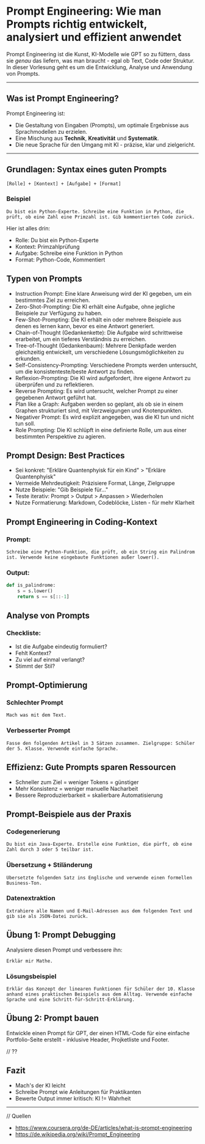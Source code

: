 # Prompt Engineering: Wie man Prompts richtig entwickelt, analysiert und effizient anwendet

Prompt Engineering ist die Kunst, KI-Modelle wie GPT so zu füttern, dass sie *genau* das liefern, was man braucht - egal ob Text, Code oder Struktur.
In dieser Vorlesung geht es um die Entwicklung, Analyse und Anwendung von Prompts. 

---

## Was ist Prompt Engineering?

Prompt Engineering ist:
- Die Gestaltung von Eingaben (Prompts), um optimale Ergebnisse aus Sprachmodellen zu erzielen.
- Eine Mischung aus **Technik**, **Kreativität** und **Systematik**.
- Die neue Sprache für den Umgang mit KI - präzise, klar und zielgericht.

---

## Grundlagen: Syntax eines guten Prompts

```text
[Rolle] + [Kontext] + [Aufgabe] + [Format]
```

### Beispiel 

```text
Du bist ein Python-Experte. Schreibe eine Funktion in Python, die prüft, ob eine Zahl eine Primzahl ist. Gib kommentierten Code zurück.
```

Hier ist alles drin:
- Rolle: Du bist ein Python-Experte
- Kontext: Primzahlprüfung
- Aufgabe: Schreibe eine Funktion in Python
- Format: Python-Code, Kommentiert

## Typen von Prompts 
- Instruction Prompt: Eine klare Anweisung wird der KI gegeben, um ein bestimmtes Ziel zu erreichen.
- Zero-Shot-Prompting: Die KI erhält eine Aufgabe, ohne jegliche Beispiele zur Verfügung zu haben.
- Few-Shot-Prompting: Die KI erhält ein oder mehrere Beispiele aus denen es lernen kann, bevor es eine Antwort generiert.
- Chain-of-Thought (Gedankenkette): Die Aufgabe wird schrittweise erarbeitet, um ein tieferes Verständnis zu erreichen.
- Tree-of-Thought (Gedankenbaum): Mehrere Denkpfade werden gleichzeitig entwickelt, um verschiedene Lösungsmöglichkeiten zu erkunden.
- Self-Consistency-Prompting: Verschiedene Prompts werden untersucht, um die konsistenteste/beste Antwort zu finden.
- Reflexion-Prompting: Die KI wird aufgefordert, ihre eigene Antwort zu überprüfen und zu reflektieren.
- Reverse Prompting: Es wird untersucht, welcher Prompt zu einer gegebenen Antwort geführt hat.
- Plan like a Graph: Aufgaben werden so geplant, als ob sie in einem Graphen strukturiert sind, mit Verzweigungen und Knotenpunkten.
- Negativer Prompt: Es wird explizit angegeben, was die KI tun und nicht tun soll.
- Role Prompting: Die KI schlüpft in eine definierte Rolle, um aus einer bestimmten Perspektive zu agieren.

## Prompt Design: Best Practices 
- Sei konkret: "Erkläre Quantenphyisk für ein Kind" > "Erkläre Quantenphyisk"
- Vermeide Mehrdeutigkeit: Präzisiere Format, Länge, Zielgruppe
- Nutze Beispiele: "Gib Beispiele für..."
- Teste iterativ: Prompt > Output > Anpassen > Wiederholen
- Nutze Formatierung: Markdown, Codeblöcke, Listen - für mehr Klarheit

## Prompt Engineering in Coding-Kontext

### Prompt:
```text
Schreibe eine Python-Funktion, die prüft, ob ein String ein Palindrom ist. Verwende keine eingebaute Funktionen außer lower().
```

### Output:
```python
def is_palindrome:
    s = s.lower()
    return s == s[::-1]
```

## Analyse von Prompts

### Checkliste:
- Ist die Aufgabe eindeutig formuliert?
- Fehlt Kontext?
- Zu viel auf einmal verlangt?
- Stimmt der Stil?

## Prompt-Optimierung

### Schlechter Prompt

```text
Mach was mit dem Text.
```

### Verbesserter Prompt

```text
Fasse den folgenden Artikel in 3 Sätzen zusammen. Zielgruppe: Schüler der 5. Klasse. Verwende einfache Sprache.
```

## Effizienz: Gute Prompts sparen Ressourcen
- Schneller zum Ziel = weniger Tokens = günstiger
- Mehr Konsistenz = weniger manuelle Nacharbeit
- Bessere Reproduzierbarkeit = skalierbare Automatisierung

## Prompt-Beispiele aus der Praxis

### Codegenerierung 

```text
Du bist ein Java-Experte. Erstelle eine Funktion, die pürft, ob eine Zahl durch 3 oder 5 teilbar ist.
```

### Übersetzung + Stiländerung

```text
Übersetzte folgenden Satz ins Englische und verwende einen formellen Business-Ton.
```

### Datenextraktion 

```text
Extrahiere alle Namen und E-Mail-Adressen aus dem folgenden Text und gib sie als JSON-Datei zurück.
```

## Übung 1: Prompt Debugging
Analysiere diesen Prompt und verbessere ihn:

```text
Erklär mir Mathe.
```

### Lösungsbeispiel
```text
Erklär das Konzept der linearen Funktionen für Schüler der 10. Klasse anhand eines praktischen Beispiels aus dem Alltag. Verwende einfache Sprache und eine Schritt-für-Schritt-Erklärung.
```

## Übung 2: Prompt bauen
Entwickle einen Prompt für GPT, der einen HTML-Code für eine einfache Portfolio-Seite erstellt - inklusive Header, Projketliste und Footer.

// ??

## Fazit 
- Mach's der KI leicht
- Schreibe Prompt wie Anleitungen für Praktikanten
- Bewerte Output immer kritisch: KI != Wahrheit 

---

// Quellen 
- https://www.coursera.org/de-DE/articles/what-is-prompt-engineering
- https://de.wikipedia.org/wiki/Prompt_Engineering
